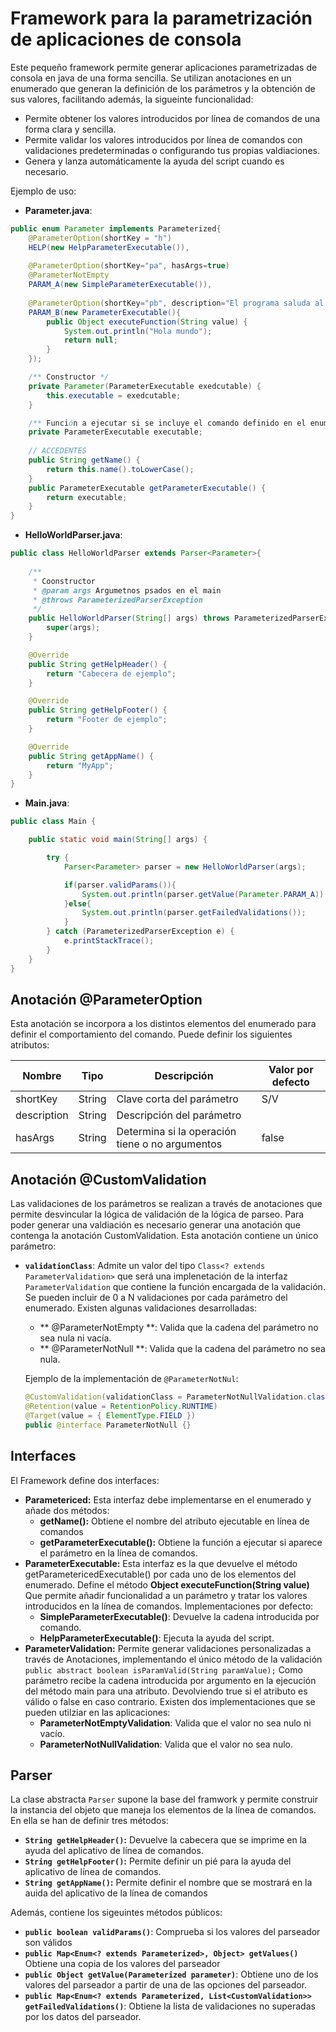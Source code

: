 # Framework para la parametrización de aplicaciones de consola

Este pequeño framework permite generar aplicaciones parametrizadas de consola en java de una forma sencilla. Se utilizan anotaciones en un enumerado que generan la definición de los parámetros y la obtención de sus valores, facilitando además, la sigueinte funcionalidad:
- Permite obtener los valores introducidos por línea de comandos de una forma clara y sencilla.
- Permite validar los valores introducidos por línea de comandos con validaciones predeterminadas o configurando tus propias valdiaciones.
- Genera y lanza automáticamente la ayuda del script cuando es necesario.

Ejemplo de uso:

- **Parameter.java**:
```java
public enum Parameter implements Parameterized{
	@ParameterOption(shortKey = "h")
	HELP(new HelpParameterExecutable()),
	
	@ParameterOption(shortKey="pa", hasArgs=true)
	@ParameterNotEmpty
	PARAM_A(new SimpleParameterExecutable()),
	
	@ParameterOption(shortKey="pb", description="El programa saluda al mundo")
	PARAM_B(new ParameterExecutable(){
		public Object executeFunction(String value) {
			System.out.println("Hola mundo");
			return null;
		}
	});

	/** Constructor */
	private Parameter(ParameterExecutable exedcutable) {
		this.executable = exedcutable;
	}

	/** Función a ejecutar si se incluye el comando definido en el enumerado*/
	private ParameterExecutable executable;
	
	// ACCEDENTES
	public String getName() {
		return this.name().toLowerCase();
	}
	public ParameterExecutable getParameterExecutable() {
		return executable;
	}
}
```

- **HelloWorldParser.java**:
```java
public class HelloWorldParser extends Parser<Parameter>{
	
	/**
	 * Coonstructor
	 * @param args Argumetnos psados en el main
	 * @throws ParameterizedParserException
	 */
	public HelloWorldParser(String[] args) throws ParameterizedParserException {
		super(args);
	}

	@Override
	public String getHelpHeader() {
		return "Cabecera de ejemplo";
	}

	@Override
	public String getHelpFooter() {
		return "Footer de ejemplo";
	}

	@Override
	public String getAppName() {
		return "MyApp";
	}
}
```

- **Main.java**:
```java
public class Main {

    public static void main(String[] args) {

        try {
            Parser<Parameter> parser = new HelloWorldParser(args);

            if(parser.validParams()){
                System.out.println(parser.getValue(Parameter.PARAM_A));
            }else{
                System.out.println(parser.getFailedValidations());
            }
        } catch (ParameterizedParserException e) {
            e.printStackTrace();
        }
    }
}
```

## Anotación @ParameterOption
Esta anotación se incorpora a los distintos elementos del enumerado para definir el comportamiento del comando. Puede definir los siguientes atributos:

Nombre | Tipo | Descripción | Valor por defecto
------ | ---- | ----------- | -----------------
shortKey | String | Clave corta del parámetro | S/V
description | String | Descripción del parámetro | 
hasArgs | String | Determina si la operación tiene o no argumentos | false

## Anotación @CustomValidation
Las validaciones de los parámetros se realizan a través de anotaciones que permite desvincular la lógica de validación de la lógica de parseo. Para poder generar una valdiación es necesario generar una anotación que contenga la anotación CustomValidation. Esta anotación contiene un único parámetro: 

 - **`validationClass`**: Admite un valor del tipo `Class<? extends ParameterValidation>` que será una implenetación de la interfaz `ParameterValidation` que contiene la función encargada de la validación. Se pueden incluir de 0 a N validaciones por cada parámetro del enumerado. Existen algunas validaciones desarrolladas:
    - ** @ParameterNotEmpty **: Valida que la cadena del parámetro no sea nula ni vacía.
    - ** @ParameterNotNull **: Valida que la cadena del parámetro no sea nula.
    
    Ejemplo de la implementación de `@ParameterNotNul`:
    
    ``` java
    @CustomValidation(validationClass = ParameterNotNullValidation.class)
    @Retention(value = RetentionPolicy.RUNTIME)
    @Target(value = { ElementType.FIELD })
    public @interface ParameterNotNull {}
    ```
    
        

## Interfaces
El Framework define dos interfaces:
 - **Parametericed:** Esta interfaz debe implementarse en el enumerado y añade dos métodos:
    - **getName():** Obtiene el nombre del atributo ejecutable en línea de comandos
    - **getParameterExecutable():** Obtiene la función a ejecutar si aparece el parámetro en la línea de comandos.
 - **ParameterExecutable:** Esta interfaz es la que devuelve el método getParametericedExecutable() por cada uno de los elementos del enumerado. Define el método **Object executeFunction(String value)** Que permite añadir funcionalidad a un parámetro y tratar los valores introducidos en la línea de comandos. 
 Implementaciones por defecto:
    - **SimpleParameterExecutable()**: Devuelve la cadena introducida por comando.
    - **HelpParameterExecutable()**: Ejecuta la ayuda del script.
 - **ParameterValidation:** Permite generar validaciones personalizadas a través de Anotaciones, implementando el único método de la validación `public abstract boolean isParamValid(String paramValue);` Como parámetro recibe la cadena introducida por argumento en la ejecución del método main para una atributo. Devolviendo true si el atributo es válido o false en caso contrario. Existen dos implementaciones que se pueden utilziar en las aplicaciones:
    - **ParameterNotEmptyValidation**: Valida que el valor no sea nulo ni vacío.
    - **ParameterNotNullValidation**: Valida que el valor no sea nulo.

##  Parser
La clase abstracta `Parser` supone la base del framwork y permite construir la instancia del objeto que maneja los elementos de la línea de comandos. En ella se han de definir tres métodos:
- **`String getHelpHeader()`:** Devuelve la cabecera que se imprime en la ayuda del aplicativo de línea de comandos.
- **`String getHelpFooter()`:** Permite definir un pié para la ayuda del aplicativo de línea de comandos.
- **`String getAppName()`:** Permite definir el nombre que se mostrará en la auida del aplicativo de la línea de comandos

Además, contiene los sigeuintes métodos públicos:
- **`public boolean validParams()`**: Comprueba si los valores del parseador son válidos
- **`public Map<Enum<? extends Parameterized>, Object> getValues()`** Obtiene una copia de los valores del parseador
- **`public Object getValue(Parameterized parameter)`**: Obtiene uno de los valores del parseador a partir de una de las opciones del parseador.
- **`public Map<Enum<? extends Parameterized, List<CustomValidation>> getFailedValidations()`**: Obtiene la lista de validaciones no superadas por los datos del parseador.

